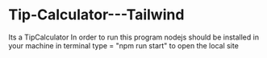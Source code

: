 # Tip-Calculator---Tailwind

Its a TipCalculator 
In order to run this program nodejs should be installed in your machine
in terminal type = "npm run start" to open the local site
